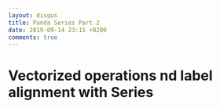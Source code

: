 ```yaml
---
layout: disqus
title: Panda Series Part 2
date: 2019-09-14 23:15 +0200
comments: true
---
```


# Vectorized operations nd label alignment with Series

